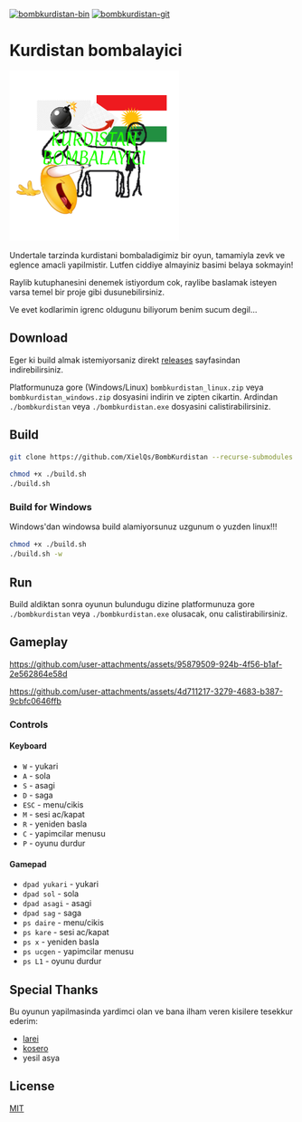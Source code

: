 [![bombkurdistan-bin](https://img.shields.io/aur/version/bombkurdistan-bin?color=1793d1&label=bombkurdistan-bin&logo=arch-linux&style=for-the-badge)](https://aur.archlinux.org/packages/bombkurdistan-bin/)
[![bombkurdistan-git](https://img.shields.io/aur/version/bombkurdistan-git?color=1793d1&label=bombkurdistan-git&logo=arch-linux&style=for-the-badge)](https://aur.archlinux.org/packages/bombkurdistan-git/)

# Kurdistan bombalayici

<img src="assets/icon.png" width="300" height="300" alt="bombkurdistan"/>

Undertale tarzinda kurdistani bombaladigimiz bir oyun, tamamiyla zevk ve eglence amacli yapilmistir. Lutfen ciddiye
almayiniz basimi belaya sokmayin!

Raylib kutuphanesini denemek istiyordum cok, raylibe baslamak isteyen varsa temel bir proje gibi dusunebilirsiniz.

Ve evet kodlarimin igrenc oldugunu biliyorum benim sucum degil...

## Download

Eger ki build almak istemiyorsaniz direkt [releases](https://github.com/XielQs/BombKurdistan/releases) sayfasindan
indirebilirsiniz.

Platformunuza gore (Windows/Linux) `bombkurdistan_linux.zip` veya `bombkurdistan_windows.zip` dosyasini indirin ve
zipten cikartin. Ardindan `./bombkurdistan` veya `./bombkurdistan.exe` dosyasini calistirabilirsiniz.

## Build

```bash
git clone https://github.com/XielQs/BombKurdistan --recurse-submodules
```

```bash
chmod +x ./build.sh
./build.sh
```

### Build for Windows

Windows'dan windowsa build alamiyorsunuz uzgunum o yuzden linux!!!

```bash
chmod +x ./build.sh
./build.sh -w
```

## Run

Build aldiktan sonra oyunun bulundugu dizine platformunuza gore `./bombkurdistan` veya `./bombkurdistan.exe` olusacak,
onu calistirabilirsiniz.

## Gameplay

https://github.com/user-attachments/assets/95879509-924b-4f56-b1af-2e562864e58d

https://github.com/user-attachments/assets/4d711217-3279-4683-b387-9cbfc0646ffb

### Controls

#### Keyboard

- `W` - yukari
- `A` - sola
- `S` - asagi
- `D` - saga
- `ESC` - menu/cikis
- `M` - sesi ac/kapat
- `R` - yeniden basla
- `C` - yapimcilar menusu
- `P` - oyunu durdur

#### Gamepad

- `dpad yukari` - yukari
- `dpad sol` - sola
- `dpad asagi` - asagi
- `dpad sag` - saga
- `ps daire` - menu/cikis
- `ps kare` - sesi ac/kapat
- `ps x` - yeniden basla
- `ps ucgen` - yapimcilar menusu
- `ps L1` - oyunu durdur

## Special Thanks

Bu oyunun yapilmasinda yardimci olan ve bana ilham veren kisilere tesekkur ederim:

- [larei](https://github.com/lareii)
- [kosero](https://github.com/kosero)
- yesil asya

## License

[MIT](LICENSE)
